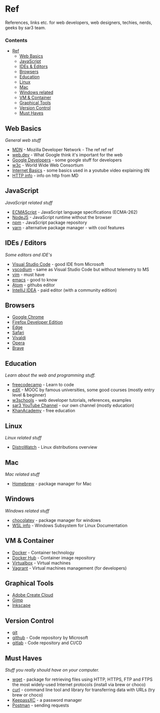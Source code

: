 # Ref

References, links etc. for web developers, web designers, techies, nerds, geeks by sar3 team.

### Contents

- [Ref](#ref)
    - [Web Basics](#web-basics)
    - [JavaScript](#javascript)
    - [IDEs & Editors](#ides--editors)
    - [Browsers](#browsers)
    - [Education](#education)
    - [Linux](#linux)
    - [Mac](#mac)
    - [Windows related](#windows)
    - [VM & Container](#vm--container)
    - [Graphical Tools](#graphical-tools)
    - [Version Control](#version-control)
    - [Must Haves](#must-haves)

## Web Basics

*General web stuff*

* [MDN](https://developer.mozilla.org/) - Mozilla Developer Network - The ref ref ref
* [web.dev](https://web.dev/) - What Google think it's important for the web
* [Google Developers](https://developers.google.com/) - some google stuff for developers
* [w3c](https://www.w3.org/) - World Wide Web Consortium
* [Internet Basics](https://web.stanford.edu/class/msande91si/www-spr04/readings/week1/InternetWhitepaper.htm) - some basics used in a youtube video explaining itN
* [HTTP info](https://developer.mozilla.org/en-US/docs/Web/HTTP/Overview) - info on http from MD


## JavaScript

*JavaScript related stuff*

* [ECMAScript](https://www.ecma-international.org/publications/standards/Ecma-262.htm) - JavaScript language specifications (ECMA-262)
* [NodeJS](https://nodejs.org/en/) - JavaScript runtime without the browser
* [npm](https://www.npmjs.com/) - JavaScript package repository
* [yarn](https://yarnpkg.com/) - alternative package manager - with cool features

## IDEs / Editors

*Some editors and IDE's*

* [Visual Studio Code](https://code.visualstudio.com/) - good IDE from Microsoft
* [vscodium](https://vscodium.com/) - same as Visual Studio Code but without telemetry to MS
* [vim](https://www.vim.org/) - must have
* [emacs](https://www.gnu.org/software/emacs/) - good to know
* [Atom](https://atom.io/) - githubs editor 
* [IntelliJ IDEA](https://www.jetbrains.com/idea/) - paid editor (with a community edition) 

## Browsers

* [Google Chrome](https://www.google.com/chrome/)
* [Firefox Developer Edition](https://www.mozilla.org/en-US/firefox/developer/)
* [Edge](https://www.microsoft.com/en-us/edge)
* [Safari](https://www.apple.com/safari/)
* [Vivaldi](https://vivaldi.com/)
* [Opera](https://www.opera.com/)
* [Brave](https://brave.com/)

## Education

*Learn about the web and programming stuff.*

* [freecodecamp](https://www.freecodecamp.org/) - Learn to code
* [edX](https://www.edx.org/) - MOOC by famous universities, some good courses (mostly entry level & beginner)
* [w3schools](https://www.w3schools.com/) - web developer tutorials, references, examples
* [sar3 YouTube Channel](https://www.youtube.com/channel/UCMUb0QvVkhZz3YO6cd6v3PA) - our own channel (mostly education)
* [KhanAcademy](https://www.khanacademy.org/) - free education

## Linux

*Linux related stuff*

* [DistroWatch](https://distrowatch.com/) - Linux distributions overview

## Mac

*Mac related stuff*

* [Homebrew](https://brew.sh) - package manager for Mac

## Windows

*Windows related stuff*

* [chocolatey](https://chocolatey.org/) - package manager for windows
* [WSL info](https://docs.microsoft.com/en-us/windows/wsl/about) - Windows Subsystem for Linux Documentation

## VM & Container

* [Docker](https://www.docker.com/) - Container technology
* [Docker Hub](https://hub.docker.com/) - Container image repository
* [Virtualbox](https://www.virtualbox.org/) - Virtual machines
* [Vagrant](https://www.vagrantup.com/) - Virtual machines management (for developers)

## Graphical Tools

* [Adobe Create Cloud](https://www.adobe.com/creativecloud.html)
* [Gimp](https://www.gimp.org/)
* [Inkscape](https://inkscape.org/)

## Version Control

* [git](https://git-scm.com/)
* [github](https://github.com/) - Code repository by Microsoft
* [gitlab](https://gitlab.com/) - Code repository and CI/CD

## Must Haves

*Stuff you really should have on your computer.*

* [wget](https://www.gnu.org/software/wget/) -  package for retrieving files using HTTP, HTTPS, FTP and FTPS the most widely-used Internet protocols (install via brew or choco)
* [curl](https://curl.haxx.se/) - command line tool and library for transferring data with URLs (try brew or choco)
* [KeepassXC](https://keepassxc.org/) -  a password manager
* [Postman](https://www.getpostman.com/) - sending requests
